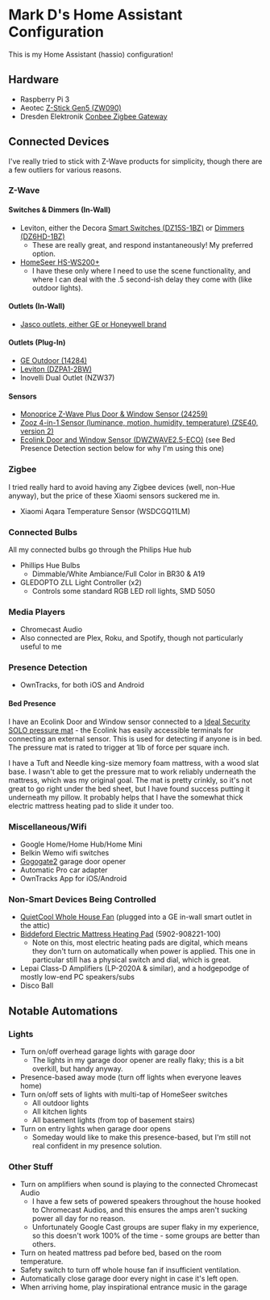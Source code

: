# Mark D's Home Assistant Configuration
This is my Home Assistant (hassio) configuration!

## Hardware
* Raspberry Pi 3
* Aeotec [Z-Stick Gen5 (ZW090)](https://amzn.to/2GjobGA)
* Dresden Elektronik [Conbee Zigbee Gateway](https://amzn.to/2TuA9Rw)

## Connected Devices

I've really tried to stick with Z-Wave products for simplicity, though there are a few outliers for various reasons.

### Z-Wave
#### Switches & Dimmers (In-Wall)
* Leviton, either the Decora [Smart Switches (DZ15S-1BZ)](https://amzn.to/2D1HXDa) or [Dimmers (DZ6HD-1BZ)](https://amzn.to/2SoMIjY)
  * These are really great, and respond instantaneously! My preferred option.
* [HomeSeer HS-WS200+](https://amzn.to/2WD5i7d)
  * I have these only where I need to use the scene functionality, and where I can deal with the .5 second-ish delay they come with (like outdoor lights).

#### Outlets (In-Wall)
* [Jasco outlets, either GE or Honeywell brand](https://amzn.to/2WFqysP)

#### Outlets (Plug-In)
* [GE Outdoor (14284)](https://amzn.to/2Tvk0Lu)
* [Leviton (DZPA1-2BW)](https://amzn.to/2WzqAmh)
* Inovelli Dual Outlet (NZW37)

#### Sensors
* [Monoprice Z-Wave Plus Door & Window Sensor (24259)](https://amzn.to/2ML5mx6)
* [Zooz 4-in-1 Sensor (luminance, motion, humidity, temperature) (ZSE40, version 2)](https://amzn.to/2Glossr)
* [Ecolink Door and Window Sensor (DWZWAVE2.5-ECO)](https://amzn.to/2TppjMh) (see Bed Presence Detection section below for why I'm using this one)

### Zigbee
I tried really hard to avoid having any Zigbee devices (well, non-Hue anyway), but the price of these Xiaomi sensors suckered me in.

* Xiaomi Aqara Temperature Sensor (WSDCGQ11LM)

### Connected Bulbs
All my connected bulbs go through the Philips Hue hub
* Phillips Hue Bulbs
  * Dimmable/White Ambiance/Full Color in BR30 & A19
* GLEDOPTO ZLL Light Controller (x2)
  * Controls some standard RGB LED roll lights, SMD 5050

### Media Players
* Chromecast Audio
* Also connected are Plex, Roku, and Spotify, though not particularly useful to me

### Presence Detection
* OwnTracks, for both iOS and Android

#### Bed Presence
I have an Ecolink Door and Window sensor connected to a [Ideal Security SOLO pressure mat](https://amzn.to/2TomSd0) - the Ecolink has easily accessible terminals for connecting an external sensor. This is used for detecting if anyone is in bed. The pressure mat is rated to trigger at 1lb of force per square inch.

I have a Tuft and Needle king-size memory foam mattress, with a wood slat base. I wasn't able to get the pressure mat to work reliably underneath the mattress, which was my original goal. The mat is pretty crinkly, so it's not great to go right under the bed sheet, but I have found success putting it underneath my pillow. It probably helps that I have the somewhat thick electric mattress heating pad to slide it under too.

### Miscellaneous/Wifi
* Google Home/Home Hub/Home Mini
* Belkin Wemo wifi switches
* [Gogogate2](https://amzn.to/2MM4gRN) garage door opener
* Automatic Pro car adapter
* OwnTracks App for iOS/Android

### Non-Smart Devices Being Controlled
* [QuietCool Whole House Fan](https://quietcoolsystems.com/) (plugged into a GE in-wall smart outlet in the attic)
* [Biddeford Electric Mattress Heating Pad](https://amzn.to/2TtzDmu) (5902-908221-100)
  * Note on this, most electric heating pads are digital, which means they don't turn on automatically when power is applied. This one in particular still has a physical switch and dial, which is great. 
* Lepai Class-D Amplifiers (LP-2020A & similar), and a hodgepodge of mostly low-end PC speakers/subs
* Disco Ball


## Notable Automations

### Lights
* Turn on/off overhead garage lights with garage door
  * The lights in my garage door opener are really flaky; this is a bit overkill, but handy anyway.
* Presence-based away mode (turn off lights when everyone leaves home)
* Turn on/off sets of lights with multi-tap of HomeSeer switches
  * All outdoor lights
  * All kitchen lights
  * All basement lights (from top of basement stairs)
* Turn on entry lights when garage door opens
  * Someday would like to make this presence-based, but I'm still not real confident in my presence solution.

### Other Stuff
* Turn on amplifiers when sound is playing to the connected Chromecast Audio
  * I have a few sets of powered speakers throughout the house hooked to Chromecast Audios, and this ensures the amps aren't sucking power all day for no reason.
  * Unfortunately Google Cast groups are super flaky in my experience, so this doesn't work 100% of the time - some groups are better than others.
* Turn on heated mattress pad before bed, based on the room temperature.
* Safety switch to turn off whole house fan if insufficient ventilation.
* Automatically close garage door every night in case it's left open.
* When arriving home, play inspirational entrance music in the garage